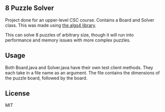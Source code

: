 ## 8 Puzzle Solver

Project done for an upper-level CSC course. Contains a Board and Solver class. This was made using [the algs4 library](http://algs4.cs.princeton.edu/code/).

This can solve 8 puzzles of arbitrary size, though it will run into performance and memory issues with more complex puzzles.

## Usage
Both Board.java and Solver.java have their own test client methods. They each take in a file name as an argument. The file contains the dimensions of the puzzle board, followed by the board.

## License
MIT